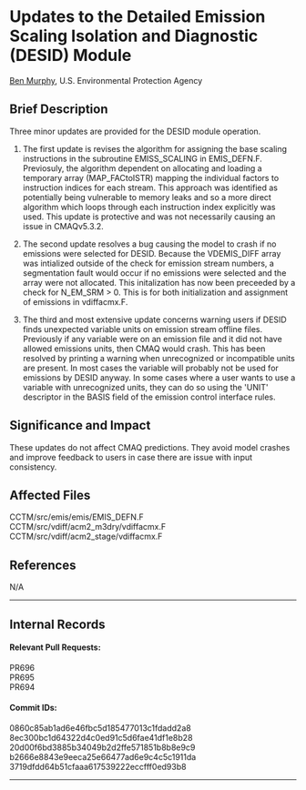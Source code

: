 # Updates to the Detailed Emission Scaling Isolation and Diagnostic (DESID) Module

[Ben Murphy](mailto:murphy.ben@epa.gov), U.S. Environmental Protection Agency

## Brief Description

Three minor updates are provided for the DESID module operation. 
1) The first update is revises the algorithm for assigning the base scaling instructions in the subroutine EMISS_SCALING in EMIS_DEFN.F. Previosuly, the algorithm dependent on allocating and loading a temporary array (MAP_FACtoISTR) mapping the individual factors to instruction indices for each stream. This approach was identified as potentially being vulnerable to memory leaks and so a more direct algorithm which loops through each instruction index explicitly was used. This update is protective and was not necessarily causing an issue in CMAQv5.3.2. 

2) The second update resolves a bug causing the model to crash if no emissions were selected for DESID. Because the VDEMIS_DIFF array was intialized outside of the check for emission stream numbers, a segmentation fault would occur if no emissions were selected and the array were not allocated. This initalization has now been preceeded by a check for N_EM_SRM > 0. This is for both initialization and assignment of emissions in vdiffacmx.F.    

3) The third and most extensive update concerns warning users if DESID finds unexpected variable units on emission stream offline files. Previously if any variable were on an emission file and it did not have allowed emissions units, then CMAQ would crash. This has been resolved by printing a warning when unrecognized or incompatible units are present. In most cases the variable will probably not be used for emissions by DESID anyway. In some cases where a user wants to use a variable with unrecognized units, they can do so using the 'UNIT' descriptor in the BASIS field of the emission control interface rules.

## Significance and Impact

These updates do not affect CMAQ predictions. They avoid model crashes and improve feedback to users in case there are issue with input consistency.

## Affected Files

CCTM/src/emis/emis/EMIS_DEFN.F
CCTM/src/vdiff/acm2_m3dry/vdiffacmx.F
CCTM/src/vdiff/acm2_stage/vdiffacmx.F


## References

N/A

-----
## Internal Records

#### Relevant Pull Requests:

PR696  
PR695  
PR694  

#### Commit IDs:

0860c85ab1ad6e46fbc5d185477013c1fdadd2a8    
8ec300bc1d64322d4c0ed91c5d6fae41df1e8b28   
20d00f6bd3885b34049b2d2ffe571851b8b8e9c9   
b2666e8843e9eeca25e66477ad6e9c4c5c1911da  
3719dfdd64b51cfaaa617539222eccfff0ed93b8   


-----
